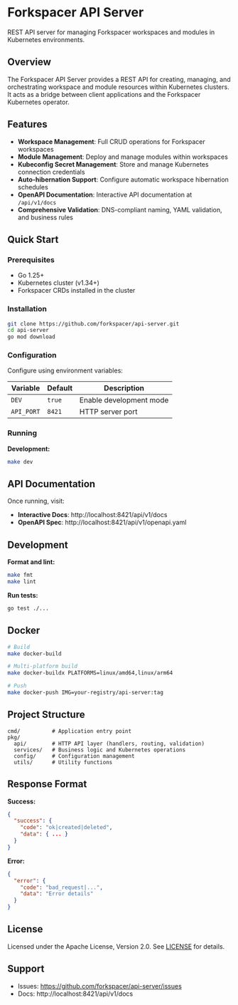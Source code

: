 # Forkspacer API Server

REST API server for managing Forkspacer workspaces and modules in Kubernetes environments.

## Overview

The Forkspacer API Server provides a REST API for creating, managing, and orchestrating workspace and module resources within Kubernetes clusters. It acts as a bridge between client applications and the Forkspacer Kubernetes operator.

## Features

- **Workspace Management**: Full CRUD operations for Forkspacer workspaces
- **Module Management**: Deploy and manage modules within workspaces
- **Kubeconfig Secret Management**: Store and manage Kubernetes connection credentials
- **Auto-hibernation Support**: Configure automatic workspace hibernation schedules
- **OpenAPI Documentation**: Interactive API documentation at `/api/v1/docs`
- **Comprehensive Validation**: DNS-compliant naming, YAML validation, and business rules

## Quick Start

### Prerequisites

- Go 1.25+
- Kubernetes cluster (v1.34+)
- Forkspacer CRDs installed in the cluster

### Installation

```bash
git clone https://github.com/forkspacer/api-server.git
cd api-server
go mod download
```

### Configuration

Configure using environment variables:

| Variable | Default | Description |
|----------|---------|-------------|
| `DEV` | `true` | Enable development mode |
| `API_PORT` | `8421` | HTTP server port |

### Running

**Development:**
```bash
make dev
```

## API Documentation

Once running, visit:
- **Interactive Docs**: http://localhost:8421/api/v1/docs
- **OpenAPI Spec**: http://localhost:8421/api/v1/openapi.yaml

## Development

**Format and lint:**
```bash
make fmt
make lint
```

**Run tests:**
```bash
go test ./...
```

## Docker

```bash
# Build
make docker-build

# Multi-platform build
make docker-buildx PLATFORMS=linux/amd64,linux/arm64

# Push
make docker-push IMG=your-registry/api-server:tag
```

## Project Structure

```
cmd/          # Application entry point
pkg/
  api/        # HTTP API layer (handlers, routing, validation)
  services/   # Business logic and Kubernetes operations
  config/     # Configuration management
  utils/      # Utility functions
```

## Response Format

**Success:**
```json
{
  "success": {
    "code": "ok|created|deleted",
    "data": { ... }
  }
}
```

**Error:**
```json
{
  "error": {
    "code": "bad_request|...",
    "data": "Error details"
  }
}
```

## License

Licensed under the Apache License, Version 2.0. See [LICENSE](LICENSE) for details.

## Support

- Issues: https://github.com/forkspacer/api-server/issues
- Docs: http://localhost:8421/api/v1/docs